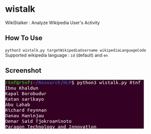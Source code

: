 # wistalk
WikiStalker : Analyze Wikipedia User's Activity

## How To Use
`python3 wistalk.py targetWikipediaUsername wikipediaLanguageCode`\
Supported wikipedia language : `id` (default) and `en` 

## Screenshot
![Screenshot2](https://github.com/altilunium/wistalk/blob/main/Screenshot%20from%202021-03-20%2021-39-21.png?raw=true)
